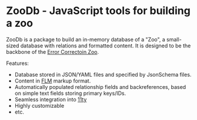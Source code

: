 # ZooDb - JavaScript tools for building a zoo

ZooDb is a package to build an in-memory database of a "Zoo", a small-sized
database with relations and formatted content. It is designed to be the backbone
of the [Error Correctoin Zoo](https://errorcorrectionzoo.org/).

Features:

- Database stored in JSON/YAML files and specified by JsonSchema files.
- Content in [FLM](https://github.com/phfaist/flm) markup format.
- Automatically populated relationship fields and backreferences, based
  on simple text fields storing primary keys/IDs.
- Seamless integration into [11ty](https://11ty.dev/)
- Highly customizable
- etc.
